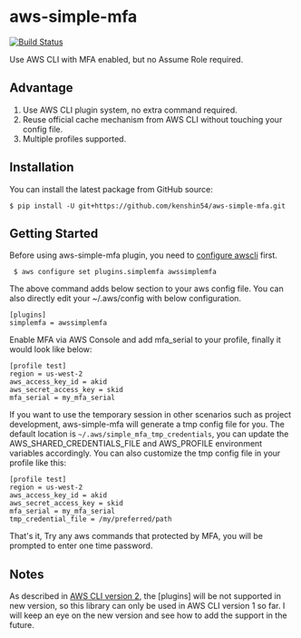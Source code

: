 # aws-simple-mfa

[![Build Status](https://travis-ci.org/kenshin54/aws-simple-mfa.svg?branch=master)](https://travis-ci.org/kenshin54/aws-simple-mfa)
   
Use AWS CLI with MFA enabled, but no Assume Role required.

## Advantage

1. Use AWS CLI plugin system, no extra command required.
2. Reuse official cache mechanism from AWS CLI without touching your config file.
3. Multiple profiles supported.

## Installation

You can install the latest package from GitHub source:

    $ pip install -U git+https://github.com/kenshin54/aws-simple-mfa.git

## Getting Started

Before using aws-simple-mfa plugin, you need to [configure awscli](https://docs.aws.amazon.com/cli/latest/userguide/cli-chap-configure.html) first.

     $ aws configure set plugins.simplemfa awssimplemfa
    
The above command adds below section to your aws config file. You can also directly edit your ~/.aws/config with below configuration.

    [plugins]
    simplemfa = awssimplemfa
    
Enable MFA via AWS Console and add mfa_serial to your profile, finally it would look like below:

    [profile test]
    region = us-west-2
    aws_access_key_id = akid
    aws_secret_access_key = skid
    mfa_serial = my_mfa_serial
    
If you want to use the temporary session in other scenarios such as project development, aws-simple-mfa will generate a tmp config file for you. The default location is `~/.aws/simple_mfa_tmp_credentials`, you can update the AWS_SHARED_CREDENTIALS_FILE and AWS_PROFILE environment variables accordingly. You can also customize the tmp config file in your profile like this:
  
    [profile test]
    region = us-west-2
    aws_access_key_id = akid
    aws_secret_access_key = skid
    mfa_serial = my_mfa_serial
    tmp_credential_file = /my/preferred/path
    
That's it, Try any aws commands that protected by MFA, you will be prompted to enter one time password.

## Notes

As described in [AWS CLI version 2](https://docs.aws.amazon.com/cli/latest/userguide/cliv2-migration.html#cliv2-migration-profile-plugins), the [plugins] will be not supported in new version, so this library can only be used in AWS CLI version 1 so far. I will keep an eye on the new version and see how to add the support in the future.
 

